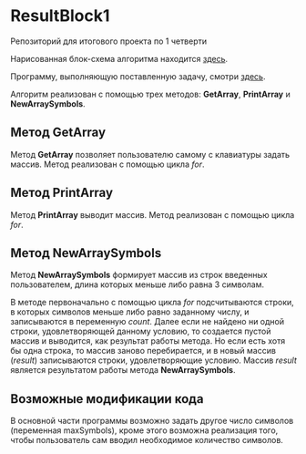 # ResultBlock1
Репозиторий для итогового проекта по 1 четверти

Нарисованная блок-схема алгоритма находится [здесь][1].

Программу, выполняющую поставленную задачу, смотри [здесь][2].

Алгоритм реализован с помощью трех методов: **GetArray**, **PrintArray** и **NewArraySymbols**.

## Метод GetArray
Метод **GetArray** позволяет пользователю самому с клавиатуры задать массив. Метод реализован с помощью цикла *for*.

## Метод PrintArray
Метод **PrintArray** выводит массив. Метод реализован с помощью цикла *for*.

## Метод NewArraySymbols
Метод **NewArraySymbols** формирует массив из строк введенных пользователем, длина которых меньше либо равна 3 символам. 

В методе первоначально с помощью цикла *for* подсчитываются строки, в которых символов меньше либо равно заданному числу, и записываются в переменную *count*. Далее если не найдено ни одной строки, удовлетворяющей данному условию, то создается пустой массив и выводится, как результат работы метода. Но если есть хотя бы одна строка, то массив заново перебирается, и в новый массив (*result*) записываются строки, удовлетворяющие условию. Массив *result* является результатом работы метода **NewArraySymbols**.

## Возможные модификации кода
В основной части программы возможно задать другое число символов (переменная maxSymbols), кроме этого возможна реализация того, чтобы пользователь сам вводил необходимое количество символов.

[1]: https://github.com/KatyBeard-GB/ResultBlock1/blob/main/diagram/program.png "Блок-схема"
[2]: https://github.com/KatyBeard-GB/ResultBlock1/tree/main/program "Программа"
